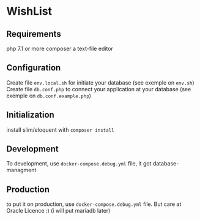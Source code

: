 # WishList

## Requirements ##

php 7.1 or more
composer
a text-file editor

## Configuration ##

Create file ```env.local.sh``` for initiate your database (see exemple on ```env.sh```)
Create file ```db.conf.php``` to connect your application at your database (see exemple on ```db.conf.example.php```)

## Initialization ##

install slim/eloquent with ```composer install```

## Development ##

To development, use ```docker-compose.debug.yml``` file, it got database-managment

## Production ##

to put it on production, use  ```docker-compose.debug.yml``` file. But care at Oracle Licence :) (i will put mariadb later)